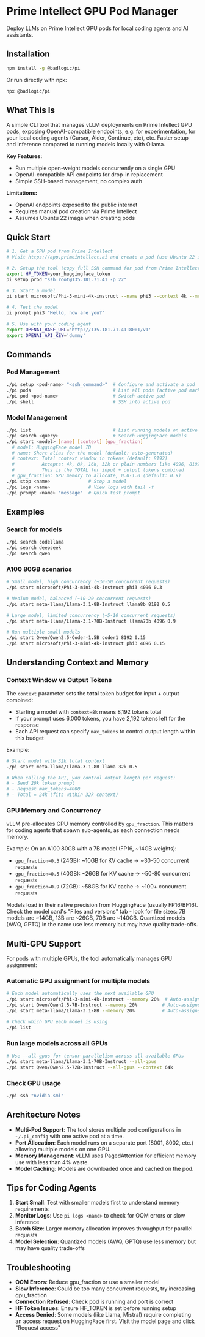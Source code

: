 # Prime Intellect GPU Pod Manager

Deploy LLMs on Prime Intellect GPU pods for local coding agents and AI assistants.

## Installation

```bash
npm install -g @badlogic/pi
```

Or run directly with npx:
```bash
npx @badlogic/pi
```

## What This Is

A simple CLI tool that manages vLLM deployments on Prime Intellect GPU pods, exposing OpenAI-compatible endpoints, e.g. for experimentation, for your local coding agents (Cursor, Aider, Continue, etc), etc. Faster setup and inference compared to running models locally with Ollama.

**Key Features:**
- Run multiple open-weight models concurrently on a single GPU
- OpenAI-compatible API endpoints for drop-in replacement
- Simple SSH-based management, no complex auth

**Limitations:**
- OpenAI endpoints exposed to the public internet
- Requires manual pod creation via Prime Intellect
- Assumes Ubuntu 22 image when creating pods

## Quick Start

```bash
# 1. Get a GPU pod from Prime Intellect
# Visit https://app.primeintellect.ai and create a pod (use Ubuntu 22 image)

# 2. Setup the tool (copy full SSH command for pod from Prime Intellect)
export HF_TOKEN=your_huggingface_token
pi setup prod "ssh root@135.181.71.41 -p 22"

# 3. Start a model
pi start microsoft/Phi-3-mini-4k-instruct --name phi3 --context 4k --memory 20%

# 4. Test the model
pi prompt phi3 "Hello, how are you?"

# 5. Use with your coding agent
export OPENAI_BASE_URL='http://135.181.71.41:8001/v1'
export OPENAI_API_KEY='dummy'
```


## Commands

### Pod Management
```bash
./pi setup <pod-name> "<ssh_command>"  # Configure and activate a pod
./pi pods                              # List all pods (active pod marked)
./pi pod <pod-name>                    # Switch active pod
./pi shell                             # SSH into active pod
```

### Model Management
```bash
./pi list                              # List running models on active pod
./pi search <query>                    # Search HuggingFace models
./pi start <model> [name] [context] [gpu_fraction]
  # model: HuggingFace model ID
  # name: Short alias for the model (default: auto-generated)
  # context: Total context window in tokens (default: 8192)
  #          Accepts: 4k, 8k, 16k, 32k or plain numbers like 4096, 8192, 32768
  #          This is the TOTAL for input + output tokens combined
  # gpu_fraction: GPU memory to allocate, 0.0-1.0 (default: 0.9)
./pi stop <name>              # Stop a model
./pi logs <name>              # View logs with tail -f
./pi prompt <name> "message"  # Quick test prompt
```

## Examples

### Search for models
```bash
./pi search codellama
./pi search deepseek
./pi search qwen
```

### A100 80GB scenarios
```bash
# Small model, high concurrency (~30-50 concurrent requests)
./pi start microsoft/Phi-3-mini-4k-instruct phi3 4096 0.3

# Medium model, balanced (~10-20 concurrent requests)
./pi start meta-llama/Llama-3.1-8B-Instruct llama8b 8192 0.5

# Large model, limited concurrency (~5-10 concurrent requests)
./pi start meta-llama/Llama-3.1-70B-Instruct llama70b 4096 0.9

# Run multiple small models
./pi start Qwen/Qwen2.5-Coder-1.5B coder1 8192 0.15
./pi start microsoft/Phi-3-mini-4k-instruct phi3 4096 0.15
```

## Understanding Context and Memory

### Context Window vs Output Tokens
The `context` parameter sets the **total** token budget for input + output combined:
- Starting a model with `context=8k` means 8,192 tokens total
- If your prompt uses 6,000 tokens, you have 2,192 tokens left for the response
- Each API request can specify `max_tokens` to control output length within this budget

Example:
```bash
# Start model with 32k total context
./pi start meta-llama/Llama-3.1-8B llama 32k 0.5

# When calling the API, you control output length per request:
# - Send 20k token prompt
# - Request max_tokens=4000
# - Total = 24k (fits within 32k context)
```

### GPU Memory and Concurrency
vLLM pre-allocates GPU memory controlled by `gpu_fraction`. This matters for coding agents that spawn sub-agents, as each connection needs memory.

Example: On an A100 80GB with a 7B model (FP16, ~14GB weights):
- `gpu_fraction=0.3` (24GB): ~10GB for KV cache → ~30-50 concurrent requests
- `gpu_fraction=0.5` (40GB): ~26GB for KV cache → ~50-80 concurrent requests
- `gpu_fraction=0.9` (72GB): ~58GB for KV cache → ~100+ concurrent requests

Models load in their native precision from HuggingFace (usually FP16/BF16). Check the model card's "Files and versions" tab - look for file sizes: 7B models are ~14GB, 13B are ~26GB, 70B are ~140GB. Quantized models (AWQ, GPTQ) in the name use less memory but may have quality trade-offs.

## Multi-GPU Support

For pods with multiple GPUs, the tool automatically manages GPU assignment:

### Automatic GPU assignment for multiple models
```bash
# Each model automatically uses the next available GPU
./pi start microsoft/Phi-3-mini-4k-instruct --memory 20%  # Auto-assigns to GPU 0
./pi start Qwen/Qwen2.5-7B-Instruct --memory 20%         # Auto-assigns to GPU 1
./pi start meta-llama/Llama-3.1-8B --memory 20%          # Auto-assigns to GPU 2

# Check which GPU each model is using
./pi list
```

### Run large models across all GPUs
```bash
# Use --all-gpus for tensor parallelism across all available GPUs
./pi start meta-llama/Llama-3.1-70B-Instruct --all-gpus
./pi start Qwen/Qwen2.5-72B-Instruct --all-gpus --context 64k
```

### Check GPU usage
```bash
./pi ssh "nvidia-smi"
```

## Architecture Notes

- **Multi-Pod Support**: The tool stores multiple pod configurations in `~/.pi_config` with one active pod at a time.
- **Port Allocation**: Each model runs on a separate port (8001, 8002, etc.) allowing multiple models on one GPU.
- **Memory Management**: vLLM uses PagedAttention for efficient memory use with less than 4% waste.
- **Model Caching**: Models are downloaded once and cached on the pod.

## Tips for Coding Agents

1. **Start Small**: Test with smaller models first to understand memory requirements
2. **Monitor Logs**: Use `pi logs <name>` to check for OOM errors or slow inference
3. **Batch Size**: Larger memory allocation improves throughput for parallel requests
4. **Model Selection**: Quantized models (AWQ, GPTQ) use less memory but may have quality trade-offs

## Troubleshooting

- **OOM Errors**: Reduce gpu_fraction or use a smaller model
- **Slow Inference**: Could be too many concurrent requests, try increasing gpu_fraction
- **Connection Refused**: Check pod is running and port is correct
- **HF Token Issues**: Ensure HF_TOKEN is set before running setup
- **Access Denied**: Some models (like Llama, Mistral) require completing an access request on HuggingFace first. Visit the model page and click "Request access"